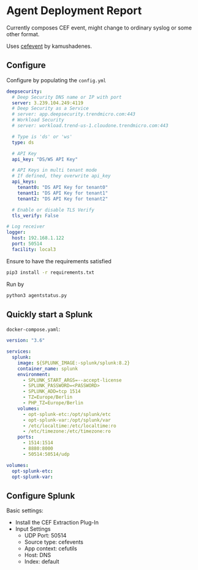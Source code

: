 # Agent Deployment Report

Currently composes CEF event, might change to ordinary syslog or some other format.

Uses [cefevent](https://github.com/kamushadenes/cefevent.git) by kamushadenes.

## Configure

Configure by populating the `config.yml`

```yaml
deepsecurity:
  # Deep Security DNS name or IP with port
  server: 3.239.104.249:4119
  # Deep Security as a Service
  # server: app.deepsecurity.trendmicro.com:443
  # Workload Security
  # server: workload.trend-us-1.cloudone.trendmicro.com:443

  # Type is 'ds' or 'ws'
  type: ds

  # API Key
  api_key: "DS/WS API Key"

  # API Keys in multi tenant mode
  # If defined, they overwrite api_key
  api_keys:
    tenant0: "DS API Key for tenant0"
    tenant1: "DS API Key for tenant1"
    tenant2: "DS API Key for tenant2"

  # Enable or disable TLS Verify
  tls_verify: False

# Log receiver
logger:
  host: 192.168.1.122
  port: 50514
  facility: local3
```

Ensure to have the requirements satisfied

```sh
pip3 install -r requirements.txt
```

Run by

```sh
python3 agentstatus.py
```

## Quickly start a Splunk

`docker-compose.yaml`:

```yaml
version: "3.6"

services:
  splunk:
    image: ${SPLUNK_IMAGE:-splunk/splunk:8.2}
    container_name: splunk
    environment:
      - SPLUNK_START_ARGS=--accept-license
      - SPLUNK_PASSWORD=<PASSWORD>
      - SPLUNK_ADD=tcp 1514
      - TZ=Europe/Berlin
      - PHP_TZ=Europe/Berlin
    volumes:
      - opt-splunk-etc:/opt/splunk/etc
      - opt-splunk-var:/opt/splunk/var
      - /etc/localtime:/etc/localtime:ro
      - /etc/timezone:/etc/timezone:ro
    ports:
      - 1514:1514
      - 8880:8000
      - 50514:50514/udp

volumes:
  opt-splunk-etc:
  opt-splunk-var:
```

## Configure Splunk

Basic settings:

- Install the CEF Extraction Plug-In
- Input Settings
  - UDP Port: 50514
  - Source type: cefevents
  - App context: cefutils
  - Host: DNS
  - Index: default
